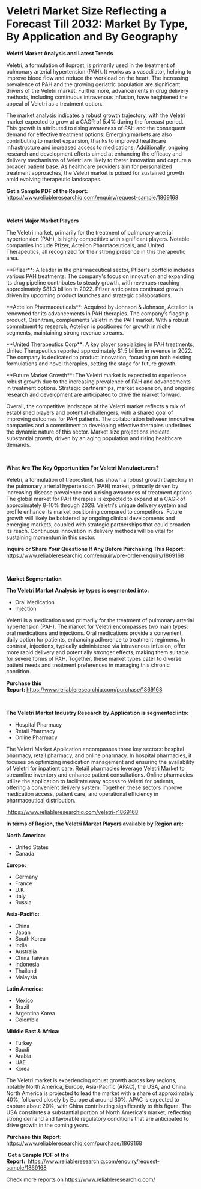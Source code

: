 <p><h1>Veletri Market Size Reflecting a Forecast Till 2032: Market By Type, By Application and By Geography</h1></p><p><strong>Veletri Market Analysis and Latest Trends</strong></p>
<p><p>Veletri, a formulation of iloprost, is primarily used in the treatment of pulmonary arterial hypertension (PAH). It works as a vasodilator, helping to improve blood flow and reduce the workload on the heart. The increasing prevalence of PAH and the growing geriatric population are significant drivers of the Veletri market. Furthermore, advancements in drug delivery methods, including continuous intravenous infusion, have heightened the appeal of Veletri as a treatment option.</p><p>The market analysis indicates a robust growth trajectory, with the Veletri market expected to grow at a CAGR of 5.4% during the forecast period. This growth is attributed to rising awareness of PAH and the consequent demand for effective treatment options. Emerging markets are also contributing to market expansion, thanks to improved healthcare infrastructure and increased access to medications. Additionally, ongoing research and development efforts aimed at enhancing the efficacy and delivery mechanisms of Veletri are likely to foster innovation and capture a broader patient base. As healthcare providers aim for personalized treatment approaches, the Veletri market is poised for sustained growth amid evolving therapeutic landscapes.</p></p>
<p><strong>Get a Sample PDF of the Report:&nbsp;</strong> <a href="https://www.reliableresearchiq.com/enquiry/request-sample/1869168?utm_campaign=3347&utm_medium=2&utm_source=Github&utm_content=ia&utm_term=08032025&utm_id=veletri">https://www.reliableresearchiq.com/enquiry/request-sample/1869168</a></p>
<p>&nbsp;</p>
<p><strong>Veletri Major Market Players</strong></p>
<p><p>The Veletri market, primarily for the treatment of pulmonary arterial hypertension (PAH), is highly competitive with significant players. Notable companies include Pfizer, Actelion Pharmaceuticals, and United Therapeutics, all recognized for their strong presence in this therapeutic area.</p><p>**Pfizer**: A leader in the pharmaceutical sector, Pfizer's portfolio includes various PAH treatments. The company's focus on innovation and expanding its drug pipeline contributes to steady growth, with revenues reaching approximately $81.3 billion in 2022. Pfizer anticipates continued growth driven by upcoming product launches and strategic collaborations.</p><p>**Actelion Pharmaceuticals**: Acquired by Johnson & Johnson, Actelion is renowned for its advancements in PAH therapies. The company’s flagship product, Orenitram, complements Veletri in the PAH market. With a robust commitment to research, Actelion is positioned for growth in niche segments, maintaining strong revenue streams.</p><p>**United Therapeutics Corp**: A key player specializing in PAH treatments, United Therapeutics reported approximately $1.5 billion in revenue in 2022. The company is dedicated to product innovation, focusing on both existing formulations and novel therapies, setting the stage for future growth.</p><p>**Future Market Growth**: The Veletri market is expected to experience robust growth due to the increasing prevalence of PAH and advancements in treatment options. Strategic partnerships, market expansion, and ongoing research and development are anticipated to drive the market forward.</p><p>Overall, the competitive landscape of the Veletri market reflects a mix of established players and potential challengers, with a shared goal of improving outcomes for PAH patients. The collaboration between innovative companies and a commitment to developing effective therapies underlines the dynamic nature of this sector. Market size projections indicate substantial growth, driven by an aging population and rising healthcare demands.</p></p>
<p>&nbsp;</p>
<p><strong>What Are The Key Opportunities For Veletri Manufacturers?</strong></p>
<p><p>Veletri, a formulation of treprostinil, has shown a robust growth trajectory in the pulmonary arterial hypertension (PAH) market, primarily driven by increasing disease prevalence and a rising awareness of treatment options. The global market for PAH therapies is expected to expand at a CAGR of approximately 8-10% through 2028. Veletri's unique delivery system and profile enhance its market positioning compared to competitors. Future growth will likely be bolstered by ongoing clinical developments and emerging markets, coupled with strategic partnerships that could broaden its reach. Continuous innovation in delivery methods will be vital for sustaining momentum in this sector.</p></p>
<p><strong>Inquire or Share Your Questions If Any Before Purchasing This Report:</strong> <a href="https://www.reliableresearchiq.com/enquiry/pre-order-enquiry/1869168?utm_campaign=3347&utm_medium=2&utm_source=Github&utm_content=ia&utm_term=08032025&utm_id=veletri">https://www.reliableresearchiq.com/enquiry/pre-order-enquiry/1869168</a></p>
<p>&nbsp;</p>
<p><strong>Market Segmentation</strong></p>
<p><strong>The Veletri Market Analysis by types is segmented into:</strong></p>
<p><ul><li>Oral Medication</li><li>Injection</li></ul></p>
<p><p>Veletri is a medication used primarily for the treatment of pulmonary arterial hypertension (PAH). The market for Veletri encompasses two main types: oral medications and injections. Oral medications provide a convenient, daily option for patients, enhancing adherence to treatment regimens. In contrast, injections, typically administered via intravenous infusion, offer more rapid delivery and potentially stronger effects, making them suitable for severe forms of PAH. Together, these market types cater to diverse patient needs and treatment preferences in managing this chronic condition.</p></p>
<p><strong>Purchase this Report:&nbsp;</strong><a href="https://www.reliableresearchiq.com/purchase/1869168?utm_campaign=3347&utm_medium=2&utm_source=Github&utm_content=ia&utm_term=08032025&utm_id=veletri">https://www.reliableresearchiq.com/purchase/1869168</a></p>
<p>&nbsp;</p>
<p><strong>The Veletri Market Industry Research by Application is segmented into:</strong></p>
<p><ul><li>Hospital Pharmacy</li><li>Retail Pharmacy</li><li>Online Pharmacy</li></ul></p>
<p><p>The Veletri Market Application encompasses three key sectors: hospital pharmacy, retail pharmacy, and online pharmacy. In hospital pharmacies, it focuses on optimizing medication management and ensuring the availability of Veletri for inpatient care. Retail pharmacies leverage Veletri Market to streamline inventory and enhance patient consultations. Online pharmacies utilize the application to facilitate easy access to Veletri for patients, offering a convenient delivery system. Together, these sectors improve medication access, patient care, and operational efficiency in pharmaceutical distribution.</p></p>
<p><a href="https://www.reliableresearchiq.com/veletri-r1869168?utm_campaign=3347&utm_medium=2&utm_source=Github&utm_content=ia&utm_term=08032025&utm_id=veletri">&nbsp;https://www.reliableresearchiq.com/veletri-r1869168</a></p>
<p><strong>In terms of Region, the Veletri Market Players available by Region are:</strong></p>
<p>
    <p> <strong> North America: </strong>
        <ul>
            <li>United States</li>
            <li>Canada</li>
        </ul>
        </p> 
    <p> <strong> Europe: </strong>
        <ul>
            <li>Germany</li>
            <li>France</li>
            <li>U.K.</li>
            <li>Italy</li>
            <li>Russia</li>
        </ul>
        </p> 
    <p> <strong> Asia-Pacific: </strong>
        <ul>
            <li>China</li>
            <li>Japan</li>
            <li>South Korea</li>
            <li>India</li>
            <li>Australia</li>
            <li>China Taiwan</li>
            <li>Indonesia</li>
            <li>Thailand</li>
            <li>Malaysia</li>
        </ul>
        </p> 
    <p> <strong> Latin America: </strong>
        <ul>
            <li>Mexico</li>
            <li>Brazil</li>
            <li>Argentina Korea</li>
            <li>Colombia</li>
        </ul>
        </p> 
    <p> <strong> Middle East & Africa: </strong>
        <ul>
            <li>Turkey</li>
            <li>Saudi</li>
            <li>Arabia</li>
            <li>UAE</li>
            <li>Korea</li>
        </ul>
    </p>
    </p>
<p><p>The Veletri market is experiencing robust growth across key regions, notably North America, Europe, Asia-Pacific (APAC), the USA, and China. North America is projected to lead the market with a share of approximately 40%, followed closely by Europe at around 30%. APAC is expected to capture about 20%, with China contributing significantly to this figure. The USA constitutes a substantial portion of North America's market, reflecting strong demand and favorable regulatory conditions that are anticipated to drive growth in the coming years.</p></p>
<p><strong>Purchase this Report: </strong><a href="https://www.reliableresearchiq.com/purchase/1869168?utm_campaign=3347&utm_medium=2&utm_source=Github&utm_content=ia&utm_term=08032025&utm_id=veletri">https://www.reliableresearchiq.com/purchase/1869168</a></p>
<p>&nbsp;<strong>Get a Sample PDF of the Report:&nbsp;&nbsp;</strong><a href="https://www.reliableresearchiq.com/enquiry/request-sample/1869168?utm_campaign=3347&utm_medium=2&utm_source=Github&utm_content=ia&utm_term=08032025&utm_id=veletri">https://www.reliableresearchiq.com/enquiry/request-sample/1869168</a></p>
<p><strong></strong></p>
<p>Check more reports on <a href="https://www.reliableresearchiq.com/?utm_campaign=3347&utm_medium=2&utm_source=Github&utm_content=ia&utm_term=08032025&utm_id=veletri">https://www.reliableresearchiq.com/</a></p>